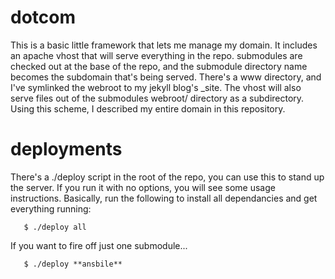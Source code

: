 # dotcom

This is a basic little framework that lets me manage my domain. It includes an apache vhost that will serve everything
in the repo. submodules are checked out at the base of the repo, and the submodule directory name becomes the subdomain
that's being served. There's a www directory, and I've symlinked the webroot to my jekyll blog's _site. The vhost will
also serve files out of the submodules webroot/ directory as a subdirectory. Using this scheme, I described
my entire domain in this repository.

# deployments

There's a ./deploy script in the root of the repo, you can use this to stand up the server. If you run it with no options,
you will see some usage instructions. Basically, run the following to install all dependancies and get everything running:

 ```
    $ ./deploy all
 ```

 If you want to fire off just one submodule...

 ```
    $ ./deploy **ansbile**
 ```
